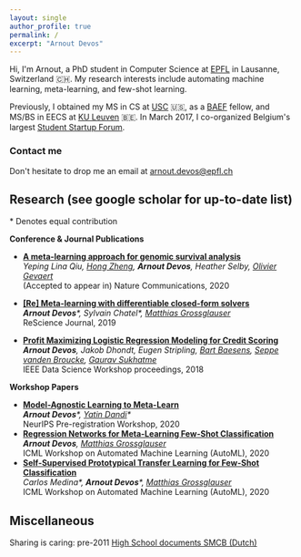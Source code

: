 ```yaml
---
layout: single
author_profile: true
permalink: /
excerpt: "Arnout Devos"
---
```


Hi, I'm Arnout, a PhD student in Computer Science at [EPFL](http://ic.epfl.ch) in Lausanne, Switzerland :switzerland:. My research interests include automating machine learning, meta-learning, and few-shot learning.

Previously, I obtained my MS in CS at [USC](http://www.usc.edu) :us:, as a [BAEF](http://www.baef.be) fellow, and MS/BS in EECS at [KU Leuven](https://www.kuleuven.be/english/) :belgium:.
In March 2017, I co-organized Belgium's largest [Student Startup Forum](https://arnoutdevos.github.io/Student-Startup-Forum-2017/).

### Contact me
Don't hesitate to drop me an email at [arnout.devos@epfl.ch](mailto:arnout.devos@epfl.ch)

<!---
## News
- :school_satchel: Aug 2019: passed my EPFL Computer Science PhD quals
- :microphone: May 2019: talk at the Workshop on Reproducibility in ML (ICLR 2019) [[video](<https://slideslive.com/38915881/reproducing-metalearning-with-differentiable-closedform-solvers>)]
- :microphone: Jan 2019: talk at the Applied ML Days [[slides](https://www.slideshare.net/ArnoutDevos/profit-maximizing-machine-learning-amld2019)]
- :computer: Nov 2019: 1st place in Computer Vision challenge @LauzHack 2018 [[devpost](<https://devpost.com/software/reducing-food-waste-with-hungry-students>)]
--->

## Research (see <a href="https://scholar.google.be/citations?user=S_6zsEwAAAAJ" style="text-decoration: none">google scholar</a> for up-to-date list)
\* Denotes equal contribution

**Conference & Journal Publications**

- [**A meta-learning approach for genomic survival analysis**](<https://www.biorxiv.org/content/10.1101/2020.04.21.053918v1.abstract>)  
  *Yeping Lina Qiu, [Hong Zheng](https://littlebitofdata.com/), **Arnout Devos**, Heather Selby, [Olivier Gevaert](http://med.stanford.edu/gevaertlab.html)*  
  (Accepted to appear in) Nature Communications, 2020

- [**[Re] Meta-learning with differentiable closed-form solvers**](<http://rescience.github.io/bibliography/Devos_2019.html>)  
  ***Arnout Devos**\*, Sylvain Chatel\*, [Matthias Grossglauser](https://icapeople.epfl.ch/grossglauser/)*  
  ReScience Journal, 2019
- [**Profit Maximizing Logistic Regression Modeling for Credit Scoring**](<https://ieeexplore.ieee.org/abstract/document/8439113>)  
  ***Arnout Devos**, Jakob Dhondt, Eugen Stripling, [Bart Baesens](https://www.bartbaesens.com/), [Seppe vanden Broucke](http://seppe.net/), [Gaurav Sukhatme](http://robotics.usc.edu/~gaurav/)*  
  IEEE Data Science Workshop proceedings, 2018

**Workshop Papers**

- [**Model-Agnostic Learning to Meta-Learn**](<https://arxiv.org/abs/2012.02684>)  
  ***Arnout Devos**\*, [Yatin Dandi](https://yatindandi.github.io/)\**  
  NeurIPS Pre-registration Workshop, 2020
- [**Regression Networks for Meta-Learning Few-Shot Classification**](<https://arxiv.org/abs/1905.13613>)  
  ***Arnout Devos**, [Matthias Grossglauser](https://icapeople.epfl.ch/grossglauser/)*  
  ICML Workshop on Automated Machine Learning (AutoML), 2020
- [**Self-Supervised Prototypical Transfer Learning for Few-Shot Classification**](<https://arxiv.org/abs/2006.11325>)  
  *Carlos Medina\*, **Arnout Devos**\*, [Matthias Grossglauser](https://icapeople.epfl.ch/grossglauser/)*  
  ICML Workshop on Automated Machine Learning (AutoML), 2020

## Miscellaneous
Sharing is caring: pre-2011 [High School documents SMCB (Dutch)](http://www.arnoutdevos.net/school.html)
